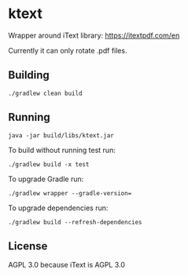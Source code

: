 ktext
=====

Wrapper around iText library: https://itextpdf.com/en

Currently it can only rotate .pdf files.

Building
--------
```
./gradlew clean build
```

Running
-------
```
java -jar build/libs/ktext.jar
```

To build without running test run:
```
./gradlew build -x test
```

To upgrade Gradle run:
```
./gradlew wrapper --gradle-version=
```

To upgrade dependencies run:
```
./gradlew build --refresh-dependencies
```

License
-------

AGPL 3.0 because iText is AGPL 3.0
